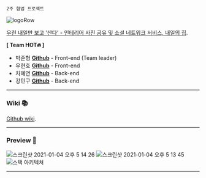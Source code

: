 `2주 협업 프로젝트`

![logoRow](https://user-images.githubusercontent.com/65662469/102964687-8ad61f00-452f-11eb-8d28-370b88d7fda9.png)

[우린 내일만 보고 '산다' - 인테리어 사진 공유 및 소셜 네트워크 서비스, 내일의 집](http://www.houseoftomorrow.cf).

**[ Team HOT🔥 ]**

- 박준형 **[Github](https://github.com/NomadHash)** - Front-end (Team leader)
- 우현호 **[Github](https://github.com/woo6794)** - Front-end
- 차혜연 **[Github](https://github.com/HyeYeonCha)** - Back-end
- 강민구 **[Github](https://github.com/min-gukang)** - Back-end

---

### Wiki 📚

[Github wiki](https://github.com/codestates/HOT-House-of-tomorrow-server/wiki).

---

### Preview 🎨

![스크린샷 2021-01-04 오후 5 14 26](https://user-images.githubusercontent.com/65662469/103530505-e8bd1c00-4eca-11eb-8777-90eeb9517ca6.png)
![스크린샷 2021-01-04 오후 5 13 45](https://user-images.githubusercontent.com/65662469/103530531-f2df1a80-4eca-11eb-93ef-48289ba8a12d.png)
![스택 아키텍쳐](https://user-images.githubusercontent.com/65662469/103530620-1609ca00-4ecb-11eb-9025-de13e31cf5f5.png)

---
